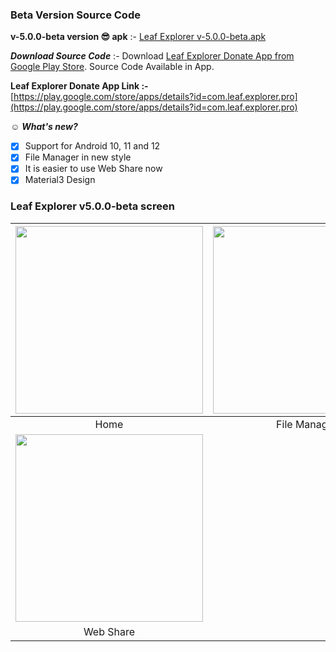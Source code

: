 ### Beta Version Source Code

**v-5.0.0-beta version 😎 apk** :-
[Leaf Explorer v-5.0.0-beta.apk](https://github.com/Shiv-Shambhu/Leaf-Explorer/blob/main/Version/apk)

***Download Source Code*** :-
Download [Leaf Explorer Donate App from Google Play Store](https://play.google.com/store/apps/details?id=com.leaf.explorer.pro). Source Code Available in App.

****Leaf Explorer Donate App Link :-****
 [https://play.google.com/store/apps/details?id=com.leaf.explorer.pro](https://play.google.com/store/apps/details?id=com.leaf.explorer.pro)

☺️
***What's new?***

- [x] Support for Android 10, 11 and 12
- [x] File Manager in new style
- [x] It is easier to use Web Share now
- [x] Material3 Design

### Leaf Explorer v5.0.0-beta screen

| <img src = "https://github.com/Shiv-Shambhu/Leaf-Explorer/blob/main/Image/beta_home_page.jpg" width = "300"/> | <img src = "https://github.com/Shiv-Shambhu/Leaf-Explorer/blob/main/Image/beta_file_manager.jpg" width = "300"/> |
|:---:|:---:|
| Home | File Manager |
| <img src = "https://github.com/Shiv-Shambhu/Leaf-Explorer/blob/main/Image/beta_web_share.jpg" width = "300"/> |
| Web Share |

